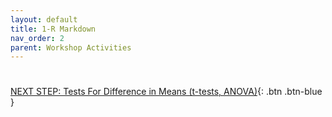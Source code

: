 ```yaml
---
layout: default
title: 1-R Markdown
nav_order: 2
parent: Workshop Activities
---
```


#

[NEXT STEP: Tests For Difference in Means (t-tests, ANOVA)](act-2.html){: .btn .btn-blue }
